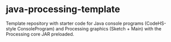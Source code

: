 # java-processing-template
Template repository with starter code for Java console programs (CodeHS-style ConsoleProgram) and Processing graphics (Sketch + Main) with the Processing core JAR preloaded. 
